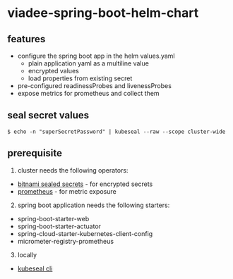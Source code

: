 # viadee-spring-boot-helm-chart

## features

- configure the spring boot app in the helm values.yaml
  - plain application yaml as a multiline value
  - encrypted values
  - load properties from existing secret
- pre-configured readinessProbes and livenessProbes
- expose metrics for prometheus and collect them

## seal secret values

```shell
$ echo -n "superSecretPassword" | kubeseal --raw --scope cluster-wide
```

## prerequisite

1. cluster needs the following operators:

- [bitnami sealed secrets](https://github.com/bitnami-labs/sealed-secrets#installation) - for encrypted secrets
- [prometheus](https://github.com/prometheus-operator/prometheus-operator#quickstart) - for metric exposure

2. spring boot application needs the following starters:

- spring-boot-starter-web
- spring-boot-starter-actuator
- spring-cloud-starter-kubernetes-client-config
- micrometer-registry-prometheus

3. locally

- [kubeseal cli](https://github.com/bitnami-labs/sealed-secrets#homebrew)
